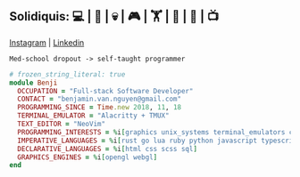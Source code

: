 Solidiquis: 💻 | 🎸 | 💀 |  🎮 | 🏋 | 🧙 | 🧋 | 📺
--
[Instagram](https://www.instagram.com/benji_man_van/) | [Linkedin](https://www.linkedin.com/in/nguyen-van-benjamin/)

`Med-school dropout -> self-taught programmer `
```ruby
# frozen_string_literal: true
module Benji
  OCCUPATION = "Full-stack Software Developer"
  CONTACT = "benjamin.van.nguyen@gmail.com"
  PROGRAMMING_SINCE = Time.new 2018, 11, 18
  TERMINAL_EMULATOR = "Alacritty + TMUX"
  TEXT_EDITOR = "NeoVim"
  PROGRAMMING_INTERESTS = %i[graphics unix_systems terminal_emulators concurrency_and_parallelism web_development]
  IMPERATIVE_LANGUAGES = %i[rust go lua ruby python javascript typescript coffeescript bash vimscript glsl]
  DECLARATIVE_LANGUAGES = %i[html css scss sql]
  GRAPHICS_ENGINES = %i[opengl webgl]
end
```
